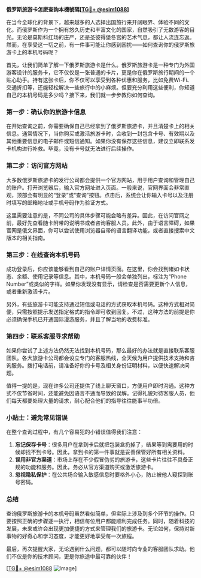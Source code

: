 **俄罗斯旅游卡怎麽查詢本機號碼[[TG💪+ @esim1088](https://t.me/s/esim1088)]**

在当今全球化的背景下，越来越多的人选择出国旅行来开阔眼界、体验不同的文化。而俄罗斯作为一个拥有悠久历史和丰富文化的国家，自然吸引了无数游客的目光。无论是莫斯科红场的庄严，还是圣彼得堡冬宫的艺术气息，都让人流连忘返。然而，在享受这一切之前，有一件事可能让你感到困扰——如何查询你的俄罗斯旅游卡上的本机号码呢？

首先，让我们简单了解一下俄罗斯旅游卡是什么。俄罗斯旅游卡是一种专门为外国游客设计的服务卡，它不仅仅是一张普通的卡片，更是你在俄罗斯旅行期间的一个贴心助手。持有这张卡后，你不仅可以享受到各种优惠和服务，比如免费Wi-Fi、交通折扣等，还能轻松解决一些旅行中的小麻烦。但要充分利用这些便利，你知道自己的本机号码是多少吗？接下来，我们就一步步教你如何查询。

### **第一步：确认你的旅游卡信息**
在开始查询之前，你需要确保自己已经拿到了俄罗斯旅游卡，并且清楚卡上的相关信息。通常情况下，当你购买或激活旅游卡时，会收到一封包含卡号、有效期以及其他重要信息的电子邮件或短信通知。如果你没有保存这些信息，建议立即联系发卡机构进行补救。毕竟，没有卡号就无法进行后续操作。

### **第二步：访问官方网站**
大多数俄罗斯旅游卡的发行公司都会提供一个官方网站，用于用户查询和管理自己的账户。打开浏览器后，输入官方网址进入页面。一般来说，官网界面会非常直观，顶部会有明显的“登录”或“查询”按钮。点击后，系统会让你输入卡号以及注册时填写的邮箱地址或手机号码作为验证方式。

这里需要注意的是，不同公司的具体步骤可能会略有差异。因此，在访问官网之前，最好先查看随卡附带的说明书或者咨询客服人员。此外，由于语言障碍，如果官网是俄文界面，你可以尝试使用浏览器自带的语言翻译功能，或者直接搜索中文版本的相关指南。

### **第三步：在线查询本机号码**
成功登录后，你应该能够看到自己的账户详情页面。在这里，你会找到诸如卡状态、余额、使用记录等信息。其中，本机号码一般会单独列出，标注为“Phone Number”或类似的字样。如果你发现没有显示，请检查是否需要更新个人信息，或者重新激活卡片。

另外，有些旅游卡可能支持通过短信或电话的方式获取本机号码。这种方式相对简便，只需按照提示发送指定格式的指令即可收到回复。不过，这种方法的前提是你必须确保手机已开通国际漫游服务，并且了解当地的收费标准。

### **第四步：联系客服寻求帮助**
如果你尝试了上述方法仍然无法找到本机号码，那么最好的办法就是直接联系客服团队。各大旅游卡公司都会设立专门的客服热线，全天候为用户提供技术支持和咨询服务。拨打电话前，请准备好你的卡号及相关身份证明材料，以便快速解决问题。

值得一提的是，现在许多公司还提供了线上聊天窗口，方便用户即时沟通。这种方式不仅节省时间，还能避免因语言不通而导致的误解。记得礼貌对待客服人员，他们每天都要处理大量的请求，耐心配合他们的指导往往能事半功倍。

### **小贴士：避免常见错误**
在整个查询过程中，有几个容易犯的小错误值得我们注意：
1. **忘记保存卡号**：很多用户在拿到卡后就把包装盒扔掉了，结果等到需要用的时候却找不到卡号。因此，拿到卡的第一件事就是妥善保管好所有相关资料。
2. **误用非官方渠道**：市场上存在不少假冒伪劣的旅游卡，这些卡片往往不具备正规的功能和服务。因此，务必从官方渠道购买或激活旅游卡。
3. **忽视隐私保护**：在公共场合输入敏感信息时要格外小心，防止被他人窥探到账号密码。

### **总结**
查询俄罗斯旅游卡的本机号码虽然看似简单，但实际上涉及到多个环节的操作。只要按照正确的步骤逐一执行，相信每位用户都能顺利完成任务。同时，随着科技的发展，未来或许会出现更加便捷的方式来管理我们的旅游卡。无论如何，保持对新事物的好奇心和学习态度，才能更好地享受每一次旅程。

最后，再次提醒大家，无论遇到什么问题，都可以随时向专业的客服团队求助。他们不仅是你的技术顾问，更是你旅途中最可靠的伙伴！

[[TG💪+ @esim1088](https://t.me/s/esim1088) ![Image](https://i.postimg.cc/4NQfJmqS/Snipaste-2025-05-13-00-14-12.png)]